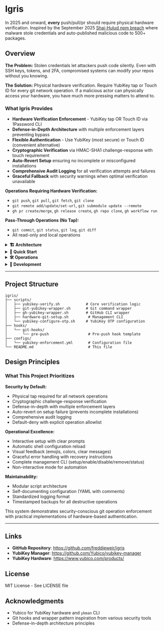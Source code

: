# Igris

In 2025 and onward, **every** push/pull/pr should require physical hardware verification. Inspired by the September 2025 [Shai-Hulud npm breach](https://www.cisa.gov/news-events/alerts/2025/09/23/widespread-supply-chain-compromise-impacting-npm-ecosystem) where malware stole credentials and auto-published malicious code to 500+ packages.

## Overview

**The Problem:** Stolen credentials let attackers push code silently. Even with SSH keys, tokens, and 2FA, compromised systems can modify your repos without you knowing.

**The Solution:** Physical hardware verification. Require YubiKey tap or Touch ID for every git network operation. If a malicious actor can physically access your hardware, you have much more pressing matters to attend to.

### What Igris Provides

- **Hardware Verification Enforcement** - YubiKey tap OR Touch ID via 1Password CLI
- **Defense-in-Depth Architecture** with multiple enforcement layers preventing bypass
- **Flexible Authentication** - Use YubiKey (most secure) or Touch ID (convenient alternative)
- **Cryptographic Verification** via HMAC-SHA1 challenge-response with touch requirement
- **Auto-Revert Setup** ensuring no incomplete or misconfigured installations
- **Comprehensive Audit Logging** for all verification attempts and failures
- **Graceful Fallback** with security warnings when optimal verification unavailable

**Operations Requiring Hardware Verification:**
- `git push`, `git pull`, `git fetch`, `git clone`
- `git remote add/update/set-url`, `git submodule update --remote`
- `gh pr create/merge`, `gh release create`, `gh repo clone`, `gh workflow run`

**Pass-Through Operations (No Tap):**
- `git commit`, `git status`, `git log`, `git diff`
- All read-only and local operations

<details>
<summary><strong>🏗️ Architecture</strong></summary>

## System Architecture

Igris implements a defense-in-depth security model with three enforcement layers:

### Enforcement Layers

```
🔒 Igris Security Enforcement
│
├── Layer 1: Shell Wrappers
│   ├── git-yubikey-wrapper.sh      → Intercepts git commands
│   └── gh-yubikey-wrapper.sh       → Intercepts GitHub CLI commands
│
├── Layer 2: Git Hooks
│   └── pre-push hook               → Catches direct binary invocations
│
└── Layer 3: YubiKey Verification
    └── yubikey-verify.sh           → Cryptographic challenge-response
```

### Security Flow

**Shell Wrapper Layer (Primary):**
1. User executes `git push origin main`
2. Shell function intercepts command
3. Detects network operation
4. Triggers YubiKey verification
5. Only proceeds if verification succeeds

**Git Hook Layer (Secondary):**
1. Even if wrappers bypassed (direct binary call)
2. Pre-push hook executes before network operation
3. Requires YubiKey verification again
4. Aborts push if verification fails

**YubiKey Verification Core:**
1. Detects YubiKey presence via `ykman`
2. Generates random 32-byte challenge
3. Sends challenge to YubiKey OTP slot 2
4. Requires physical tap (hardware enforced)
5. Validates HMAC-SHA1 response
6. Logs attempt (success/failure/timeout)

### Verification Methods (Priority Order)

1. **YubiKey OTP with Required Touch** (MOST SECURE)
   - Cryptographic HMAC-SHA1 challenge-response
   - Touch flag enforced on YubiKey slot 2
   - Random 32-byte challenge per operation
   - Hardware-verified physical presence
   - Preferred method for maximum security

2. **Touch ID via 1Password CLI** (SECURE)
   - Biometric authentication using macOS Secure Enclave
   - Requires 1Password CLI with biometric unlock enabled
   - Hardware-backed (Touch ID sensor)
   - Excellent alternative when YubiKey unavailable
   - macOS only

3. **YubiKey OTP without Guaranteed Touch** (ACCEPTABLE)
   - Used if slot not configured with --touch flag
   - Still cryptographic verification
   - Warns user to reconfigure for maximum security

**Note**: All insecure fallback methods (FIDO2 presence, simple presence) have been removed. Operations fail hard if proper verification cannot be achieved.

### Shell Integration

The system integrates with your shell configuration (~/.zshrc or ~/.bashrc):

```bash
# Wrapper functions
git() {
    "/path/to/git-yubikey-wrapper.sh" "$@"
}

gh() {
    "/path/to/gh-yubikey-wrapper.sh" "$@"
}

# Environment variables
export TOMB_DIR="/path/to/igris"
export TOMB_YUBIKEY_ENABLED=true
```

Wrappers intercept commands transparently while preserving all git/gh functionality and completions.

### Data Persistence

**Verification Logs:**
- Location: `~/.tomb-yubikey-verifications.log`
- Format: ISO 8601 timestamp, status, operation, method, serial number
- Monitors for repeated failures (alerts after 5 failures)

**Backups:**
- Location: `~/.tomb-yubikey-backup/`
- Contains timestamped shell config backups
- Removal creates comprehensive backup in `removal-TIMESTAMP/`

</details>

<details>
<summary><strong>🚀 Quick Start</strong></summary>

## Quick Start

### Prerequisites

**Hardware Verification (Choose One or Both):**

**Option 1: YubiKey (Most Secure)**
- YubiKey 4/5 series with OTP support
- `ykman` (YubiKey Manager CLI)

```bash
# macOS
brew install ykman

# Linux (Ubuntu/Debian)
sudo apt install yubikey-manager

# Linux (Fedora/RHEL)
sudo dnf install yubikey-manager

# Verify installation
ykman list
# Should show: YubiKey 5C Nano (Serial: 12345678)
```

**Option 2: Touch ID (Convenient Alternative - macOS only)**
- macOS device with Touch ID sensor
- 1Password CLI (`op`)
- 1Password app with biometric unlock configured

```bash
# macOS
brew install 1password-cli

# Sign in to 1Password
op signin

# Configure 1Password app for Touch ID:
# 1. Open 1Password app
# 2. Settings → Security
# 3. Enable "Unlock with Touch ID"
# 4. Set "Auto-lock" to short duration (1-5 min recommended)

# Verify biometric unlock works
op item list  # Should trigger Touch ID prompt
```

> **Important**: Touch ID security depends on 1Password app settings. For effective verification, enable "Require Touch ID" and set a short auto-lock timeout in 1Password preferences.

**General Requirements:**
- `git` (2.0+)
- Bash or Zsh shell

**Platform Support:**
- ✅ macOS (YubiKey + Touch ID)
- ✅ Linux (YubiKey only)
- ❌ Windows (not yet supported)

### Installation

**1. Clone Repository:**
```bash
git clone https://github.com/freddieweir/igris.git
cd igris
```

**2. Configure Hardware Verification:**

*If using YubiKey:*
```bash
./scripts/yubikey-configure-otp.sh configure
```
This sets up HMAC-SHA1 challenge-response with required touch on slot 2.

*If using Touch ID:*
```bash
# Ensure 1Password CLI is signed in
op signin

# Verify biometric unlock works
op account list  # Should trigger Touch ID
```

**3. Install Enforcement System:**
```bash
./scripts/hardware-git-setup.sh setup
```

Interactive setup process:
- Detects available hardware (YubiKey and/or Touch ID)
- Installs shell wrappers for git/gh commands
- Configures global git hooks via template directory
- Backs up existing shell configuration
- **Requires hardware verification to complete** (proves physical access)
- Auto-reverts if verification fails

**4. Reload Shell Configuration:**
```bash
# Zsh
source ~/.zshrc

# Bash (macOS)
source ~/.bash_profile

# Bash (Linux)
source ~/.bashrc

# Or restart your terminal
```

### First Use

**Test Verification:**
```bash
./scripts/hardware-git-setup.sh test
```

**Verify Status:**
```bash
./scripts/hardware-git-setup.sh status
```

Expected output:
```
Enforcement: ✅ ENABLED
YubiKey:     ✅ Connected (YubiKey 5C Nano)
Touch ID:    ✅ Available (via 1Password CLI)
Wrappers:    ✅ Installed (git, gh)
Hooks:       ✅ Configured (global template)
```

**Try a Git Operation:**
```bash
git push origin main
```

**With YubiKey:**
```
🔑 Hardware verification required for: git push origin main
✅ YubiKey detected: Serial 12345678
ℹ️  Verifying with OTP challenge-response (requires physical tap)...
ℹ️  👆 TAP YOUR YUBIKEY NOW to verify (timeout: 10s)
[Tap your YubiKey]
✅ YubiKey tap verified! (2s)
✅ Verification successful! Proceeding with git push
[push proceeds normally]
```

**With Touch ID (no YubiKey connected):**
```
🔑 Hardware verification required for: git push origin main
ℹ️  Verifying with Touch ID via 1Password CLI...
ℹ️  👆 TOUCH ID REQUIRED to verify operation
[Touch the Touch ID sensor]
✅ Touch ID verified! (1s)
✅ Verification successful! Proceeding with git push
[push proceeds normally]
```

### Optional: Multi-Repository Installation

To install hooks in all workspace repositories:

```bash
./scripts/hardware-git-setup.sh setup --all-repos
```

This installs pre-push hooks in repositories listed in `configs/yubikey-enforcement.yml`:
- `/Users/fweir/git/internal/repos/carian-observatory`
- `/Users/fweir/git/internal/repos/fifth-symphony`
- `/Users/fweir/git/internal/repos/EchoLink-Reborn`

</details>

<details>
<summary><strong>🛠️ Operations</strong></summary>

## Daily Operations

### Common Commands

| Task | Command | Description |
|------|---------|-------------|
| **Check Status** | `./scripts/hardware-git-setup.sh status` | Show enforcement state and hardware availability |
| **Test Verification** | `./scripts/hardware-git-setup.sh test` | Test hardware verification (YubiKey or Touch ID) |
| **Disable Enforcement** | `./scripts/hardware-git-setup.sh disable` | Temporarily disable |
| **Enable Enforcement** | `./scripts/hardware-git-setup.sh enable` | Re-enable after disable |
| **Remove System** | `./scripts/hardware-git-setup.sh remove` | Complete uninstall |

### YubiKey OTP Management

| Task | Command | Description |
|------|---------|-------------|
| **Check Slot Status** | `./scripts/yubikey-configure-otp.sh status` | Show OTP configuration |
| **Configure Slot 2** | `./scripts/yubikey-configure-otp.sh configure` | Setup challenge-response |
| **Delete Slot 2** | `./scripts/yubikey-configure-otp.sh delete` | Remove OTP configuration |

### Management Workflow

**Temporarily Disable (Emergency):**
```bash
# Keep configuration, just disable checks
./scripts/hardware-git-setup.sh disable

# Work without tap requirement
git push  # No tap required

# Re-enable when ready
./scripts/hardware-git-setup.sh enable
```

**Environment Variable Override:**
```bash
# One-time bypass (use with caution)
export TOMB_YUBIKEY_ENABLED=false
git push  # Will work without tap (with warnings)
unset TOMB_YUBIKEY_ENABLED
```

**Complete Removal:**
```bash
./scripts/hardware-git-setup.sh remove
```

Creates timestamped backup in `~/.tomb-yubikey-backup/removal-TIMESTAMP/` containing:
- Shell configuration before removal
- Pre-push hooks from all repositories
- Configuration files

### Troubleshooting

**"No YubiKey detected":**
```bash
# Check if YubiKey is recognized
ykman list

# Try replugging YubiKey
# Check USB connection
# Try different USB port
```

**"OTP Slot 2 is empty":**
```bash
# Configure OTP slot 2 with touch requirement
./scripts/yubikey-configure-otp.sh configure

# Verify configuration
./scripts/yubikey-configure-otp.sh status
```

**"Timeout waiting for tap":**
- YubiKey has 10-second timeout
- Watch for blinking LED indicating tap needed
- Ensure good finger contact with touch sensor
- Try tapping more firmly

**"1Password CLI not signed in":**
```bash
# Sign in to 1Password
op signin

# Verify biometric unlock is enabled
op account list  # Should trigger Touch ID

# Check 1Password app settings for biometric unlock
```

**"Touch ID verification failed":**
- Ensure Touch ID is enabled in System Settings
- Check 1Password CLI biometric unlock is enabled in 1Password app
- Try: `op signin` to refresh authentication
- Verify Touch ID sensor is working: System Settings → Touch ID & Password

**"Timeout waiting for Touch ID":**
- Touch ID has 10-second timeout
- Ensure finger is clean and dry
- Try different finger if enrolled with multiple
- Check System Settings for Touch ID configuration

**"Verification failed in pre-push hook":**
- Shell wrapper may have been bypassed
- Hook provides secondary enforcement
- Check status: `./scripts/hardware-git-setup.sh status`
- Verify wrappers installed: `grep "YubiKey" ~/.zshrc`

**Wrapper Not Working After Setup:**
```bash
# Reload shell configuration
source ~/.zshrc  # or ~/.bashrc

# Or restart terminal
exit
# Open new terminal

# Verify installation
./scripts/hardware-git-setup.sh status
```

**Multiple YubiKey Serials:**

Edit `configs/yubikey-enforcement.yml`:
```yaml
devices:
  allowed_serials:
    - 12345678  # Primary YubiKey
    - 87654321  # Backup YubiKey
  require_specific_device: false  # Allow any from list
```

### Verification Logs

**View Recent Verifications:**
```bash
tail -20 ~/.tomb-yubikey-verifications.log
```

**Check for Failures:**
```bash
grep "FAILURE\|TIMEOUT" ~/.tomb-yubikey-verifications.log
```

**Log Format:**
```
2025-10-01T14:23:45+0000 [SUCCESS] git push - OTP-TOUCH - Serial: 12345678
2025-10-01T14:25:12+0000 [TIMEOUT] git push - OTP-TOUCH - Serial: 12345678
2025-10-01T14:26:03+0000 [FAILURE] git fetch - no_device - Serial: n/a
```

</details>

<details>
<summary><strong>🔧 Development</strong></summary>

## Development & Customization

### Adding New Git Operations

**Edit Wrapper:** `scripts/git-yubikey-wrapper.sh`

```bash
# Add to NETWORK_OPERATIONS array
NETWORK_OPERATIONS=(
    "push"
    "pull"
    "fetch"
    "clone"
    "your-new-operation"  # Add here
)
```

**Update Configuration:** `configs/yubikey-enforcement.yml`

```yaml
operations:
  git:
    your_new_operation: required  # Add policy
```

### Adding GitHub CLI Operations

**Edit Wrapper:** `scripts/gh-yubikey-wrapper.sh`

Follow same pattern as git wrapper for `gh` commands.

### Customizing Verification Methods

**Edit Verification Script:** `scripts/yubikey-verify.sh`

The script tries verification methods in priority order:
1. `verify_otp_touch()` - Most secure
2. `verify_otp()` - Fallback
3. `verify_fido2_presence_only()` - Insecure
4. `verify_presence()` - Last resort

To enforce only OTP with touch, remove fallback methods from `main()` function.

### Testing Changes

**Test Verification:**
```bash
./scripts/yubikey-verify.sh "test-operation"
```

**Test Wrapper:**
```bash
./scripts/git-yubikey-wrapper.sh push origin main
```

**Dry Run Setup:**
```bash
# Setup with non-interactive mode
./scripts/hardware-git-setup.sh setup --non-interactive

# Review changes before applying
grep "YubiKey" ~/.zshrc
```

### Integration with Other Tools

**Pre-commit Hooks:**
Igris uses pre-push hooks. To integrate with pre-commit framework:

```yaml
# .pre-commit-config.yaml
repos:
  - repo: local
    hooks:
      - id: yubikey-verify
        name: YubiKey Verification
        entry: /path/to/yubikey-verify.sh
        language: system
        stages: [push]
```

**CI/CD Integration:**
Disable enforcement for CI/CD runners:

```bash
# In CI/CD environment
export TOMB_YUBIKEY_ENABLED=false
```

Or use exemptions in configuration:

```yaml
exemptions:
  repos:
    - /path/to/ci-automation-repo
```

### Contributing

**Areas for Improvement:**
- [ ] FIDO2 proper implementation (not just presence check)
- [ ] Windows support (PowerShell wrappers)
- [ ] GUI installer for non-technical users
- [ ] Multi-YubiKey rotation support
- [ ] Time-based caching (tap once, valid for N minutes)
- [ ] Homebrew formula for easy installation
- [ ] Automated integration tests
- [ ] Keybase/GPG integration

**Submitting Changes:**
1. Fork the repository
2. Create feature branch: `git checkout -b feature/description`
3. Test thoroughly with your own YubiKey
4. Ensure no security regressions
5. Submit PR with clear description

</details>

---

## Project Structure

```
igris/
├── scripts/
│   ├── yubikey-verify.sh            # Core verification logic
│   ├── git-yubikey-wrapper.sh       # Git command wrapper
│   ├── gh-yubikey-wrapper.sh        # GitHub CLI wrapper
│   ├── hardware-git-setup.sh         # Management CLI
│   └── yubikey-configure-otp.sh     # YubiKey OTP configuration
├── hooks/
│   └── git-hooks/
│       └── pre-push                  # Pre-push hook template
├── configs/
│   └── yubikey-enforcement.yml       # Configuration file
└── README.md                         # This file
```

## Design Principles

### What This Project Prioritizes

**Security by Default:**
- Physical tap required for all network operations
- Cryptographic challenge-response verification
- Defense-in-depth with multiple enforcement layers
- Auto-revert on setup failure (prevents incomplete installations)
- Comprehensive audit logging
- Default-deny with explicit operation allowlist

**Operational Excellence:**
- Interactive setup with clear prompts
- Automatic shell configuration reload
- Visual feedback (emojis, colors, clear messages)
- Graceful error handling with recovery instructions
- Complete management CLI (setup/enable/disable/remove/status)
- Non-interactive mode for automation

**Maintainability:**
- Modular script architecture
- Self-documenting configuration (YAML with comments)
- Standardized logging format
- Timestamped backups for all destructive operations

This system demonstrates security-conscious git operation enforcement with practical implementations of hardware-based authentication.

---

## Links

- **GitHub Repository**: https://github.com/freddieweir/igris
- **YubiKey Manager**: https://github.com/Yubico/yubikey-manager
- **YubiKey Hardware**: https://www.yubico.com/products/

## License

MIT License - See LICENSE file

## Acknowledgments

- Yubico for YubiKey hardware and `ykman` CLI
- Git hooks and wrapper pattern inspiration from various security tools
- Defense-in-depth architecture principles

